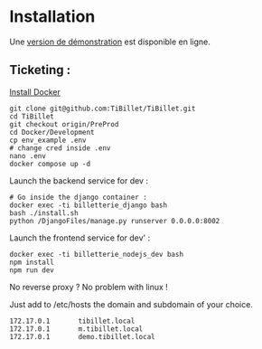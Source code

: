 # Installation

Une [version de démonstration](/docs/presentation/Demonstration) est disponible en ligne.

## Ticketing :

[Install Docker](https://docs.docker.com/engine/install/)

```shell
git clone git@github.com:TiBillet/TiBillet.git
cd TiBillet
git checkout origin/PreProd
cd Docker/Development
cp env_example .env
# change cred inside .env
nano .env
docker compose up -d
```

Launch the backend service for dev :
```shell
# Go inside the django container :
docker exec -ti billetterie_django bash
bash ./install.sh 
python /DjangoFiles/manage.py runserver 0.0.0.0:8002
```

Launch the frontend service for dev' : 
```shell
docker exec -ti billetterie_nodejs_dev bash
npm install
npm run dev
```

No reverse proxy ? No problem with linux !

Just add to /etc/hosts the domain and subdomain of your choice.

```
172.17.0.1       tibillet.local
172.17.0.1       m.tibillet.local
172.17.0.1       demo.tibillet.local
```


